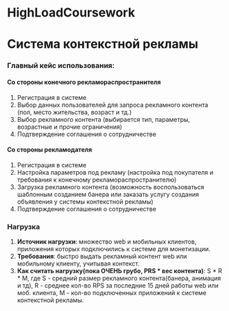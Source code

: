# HighLoadCoursework

# Система контекстной рекламы

### Главный кейс использования:

#### Со стороны конечного рекламораспространителя
1. Регистрация в системе
2. Выбор данных пользователей для запроса рекламного контента (пол, место жительства, возраст и тд.)
3. Выбор рекламного контента (выбирается тип, параметры, возрастные и прочие ограничения)
4. Подтверждение соглашения о сотрудничестве


#### Со стороны рекламодателя
1. Регистрация в системе
2. Настройка параметров под рекламу (настройка под покупателя и требования к конечному рекламораспространителю)
3. Загрузка рекламного контента (возможность воспользоваться шаблонным созданием банера или заказать услугу создания 
объявления у системы контекстной рекламы)
4. Подтверждение соглашения о сотрудничестве


### Нагрузка

1. **Источник нагрузки**: множество web и мобильных клиентов, приложения которых подключились к системе для монетизации.
2. **Требования**: быстро выдать рекламный контент web или мобильному клиенту, учитывая контекст.
3. **Как считать нагрузку(пока ОЧЕНЬ грубо, PRS * вес контента)**: S * R * M, где S - средний размер рекламного контента(банера, анимация и тд),
R - среднее кол-во RPS  за последние 15 дней работы web или моб. клиента, M - кол-во подключенных приложений
к системе контекстной рекламы.
